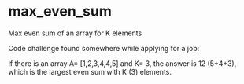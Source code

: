 # max_even_sum
Max even sum of an array for K elements

Code challenge found somewhere while applying for a job:

If there is an array A= [1,2,3,4,4,5] and K= 3, the answer is 12 (5+4+3), which is the largest even sum with K (3) elements.
